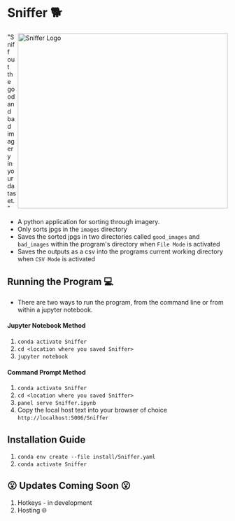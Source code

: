 # Sniffer 🐕

<img src="https://user-images.githubusercontent.com/61564689/158707744-384f5531-8768-4ad2-b659-a829b5466dd5.gif" align="right"
     alt="Sniffer Logo" width="480" height="400">
"Sniff out the good and bad imagery in your dataset."

- A python application for sorting through imagery.
- Only sorts jpgs in the `images` directory
- Saves the sorted jpgs in two directories called `good_images` and `bad_images` within the program's directory when `File Mode` is activated
- Saves the outputs as a csv into the programs current working directory when `CSV Mode` is activated

## Running the Program :computer:

- There are two ways to run the program, from the command line or from within a jupyter notebook.

#### Jupyter Notebook Method

1. `conda activate Sniffer`
2. `cd <location where you saved Sniffer>`
3. `jupyter notebook`

#### Command Prompt Method

1. `conda activate Sniffer`
2. `cd <location where you saved Sniffer>`
3. `panel serve Sniffer.ipynb`
4. Copy the local host text into your browser of choice `http://localhost:5006/Sniffer`

## Installation Guide

1. `conda env create --file install/Sniffer.yaml`
2. `conda activate Sniffer`

## :open_mouth: Updates Coming Soon :open_mouth:

1. Hotkeys - in development
2. Hosting :globe_with_meridians:
